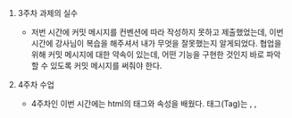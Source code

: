 1. 3주차 과제의 실수
 
   - 저번 시간에 커밋 메시지를 컨벤션에 따라 작성하지 못하고 제출했었는데, 이번 시간에 강사님이 복습을 해주셔서 내가 무엇을 잘못했는지 알게되었다. 협업을 위해 커밋 메시지에 대한 약속이 있는데, 어떤 기능을 구현한 것인지 바로 파악할 수 있도록 커밋 메시지를 써줘야 한다.

2. 4주차 수업
 
   - 4주차인 이번 시간에는 html의 태그와 속성을 배웠다. 태그(Tag)는 <html>, <head>, <title>, <h1>, <p> 등, 문서에 이름표를 달 수 있는 요소이다. 그리고 범위를 지정해주기 위해 태그를 열면 닫아야 한다. 하지만 <br/>처럼 가끔 하나로 사용하는 것도 있다. 속성(Attribute)는 lang="en", charset="UTF-8", style="color: red" 등, 태그가 가지는 속성을 정의해줄 수 있다. 그리고 html의 기본적인 골격 구조를 배웠다.

3. 4주차 과제
 
   - 4주차 과제는 빙고게임 만들기였다. 나는 주제를 과일로 잡았고, 가장 좋아하는 과일을 형광펜으로, 가장 싫어하는 과일을 볼드체와 밑줄로 강조했다.
   - 과제를 하면서 제목은 수업시간에 배운 <title>태그를 사용했고, 제목 밑의 설명은 문단을 뜻하는 <p>태그를 사용했다.
   - 표를 <table>태그를 사용해 만들었다. 표의 테두리를 위해 border attribute를 사용했다. <tr>태그로 과일들을 3개씩 묶어 row를 만들었고, 셀을 만들 때 처음에 <th>태그를 사용했다가 가운데 정렬이라서 찾아보니 <th>태그는 table head의 약자로, 표의 제목을 쓰는데 사용하는 것이기 때문에 가운데 정렬이며 굵은 글씨체라고 했다. 그래서 table data의 약자이면서 왼쪽 정렬인 <td>를 사용해 표를 완성시킬 수 있었다.
   - 빙고게임을 설명하는 것을 리스트로 나타내기 위해 <li>태그를 사용했다. 리스트를 들여쓰기 위해 <ul>태그로 리스트를 감싸주었다. 그리고 표와의 한 줄 공백을 위해 </br>태그를 적었다.
   - 형광펜 효과는 수업시간에 배운 <mark>태그, 볼드체는 <b>태그, 밑줄은 <u>태그를 이용했다.
   - 마지막으로 과일 이름을 입력받기 위해 placeholder attribute와 <input>태그를 사용했다. placeholder attribute는 입력하는 곳에 사용자가 적절한 입력 값을 넣을 수 있도록 힌트를 제시하는 것이라고 했다. 그리고 <input>태그의 type으로 한 줄 텍스트를 입력하는 text를 사용했으며, <label>태그로 양식에 이름을 붙여줬다. <label>태그의 for attribute와 <input>태그의 id attribute를 같은 값으로 하여 두 태그를 서로 연결할 수 있다는 것을 알게 되었다.